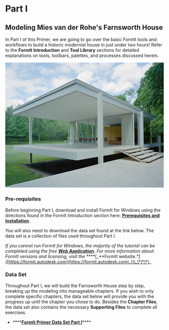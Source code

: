 # Part I

## Modeling Mies van der Rohe's Farnsworth House

In Part I of this Primer, we are going to go over the basic FormIt tools and workflows to build a historic modernist house in just under two hours! Refer to the **FormIt Introduction** and **Tool Library** sections for detailed explanations on tools, toolbars, palettes, and processes discussed herein.

![The Farnsworth House](../../.gitbook/assets/49e004f3-d500-4890-9188-e8a87c1e396a-2.png)

### Pre-requisites

Before beginning Part I, download and install FormIt for Windows using the directions found in the FormIt Introduction section here: [**Prerequisites and Installation**](../../formit-introduction/prerequisites-and-installation.md).

You will also need to download the data set found at the link below. The data set is a collection of files used throughout Part I.

_If you cannot run FormIt for Windows, the majority of the tutorial can be completed using the free_ [_**Web Application**_](https://formit.autodesk.com/app)_**.** For more information about FormIt versions and licensing, visit the_ **\*\*\[\_**FormIt website._\*]\(_[https://formit.autodesk.com](https://formit.autodesk.com)_)\\_\*\*\*\_

### Data Set

Throughout Part I, we will build the Farnsworth House step by step, breaking up the modeling into manageable chapters. If you wish to only complete specific chapters, the data set below will provide you with the progress up until the chapter you chose to do. Besides the **Chapter Files**, the data set also contains the necessary **Supporting Files** to complete all exercises.

* \*\*\*\*[**FormIt Primer Data Set Part I**](https://formit-help.s3.amazonaws.com/FormIt+Primer+Part+1+Datasets.zip)\*\*\*\*
